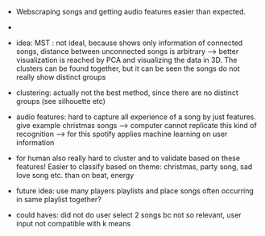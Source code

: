 - Webscraping songs and getting audio features easier than expected. 
- 
- idea: MST : not ideal, because shows only information of connected songs, distance between unconnected songs is arbitrary -->
    better visualization is reached by PCA and visualizing the data in 3D. The clusters can be found together, but it can be seen the songs do not really show distinct groups 
    
- clustering: actually not the best method, since there are no distinct groups (see silhouette etc)


- audio features: hard to capture all experience of a song by just features. give example christmas songs --> computer cannot replicate this kind of recognition 
--> for this spotify applies machine learning on user information
- for human also really hard to cluster and to validate based on these features! Easier to classify based on theme: christmas, party song, sad love song etc. than on beat, energy 

- future idea: use many players playlists and place songs often occurring in same playlist together?


- could haves: did not do user select 2 songs bc not so relevant, user input not compatible with k means